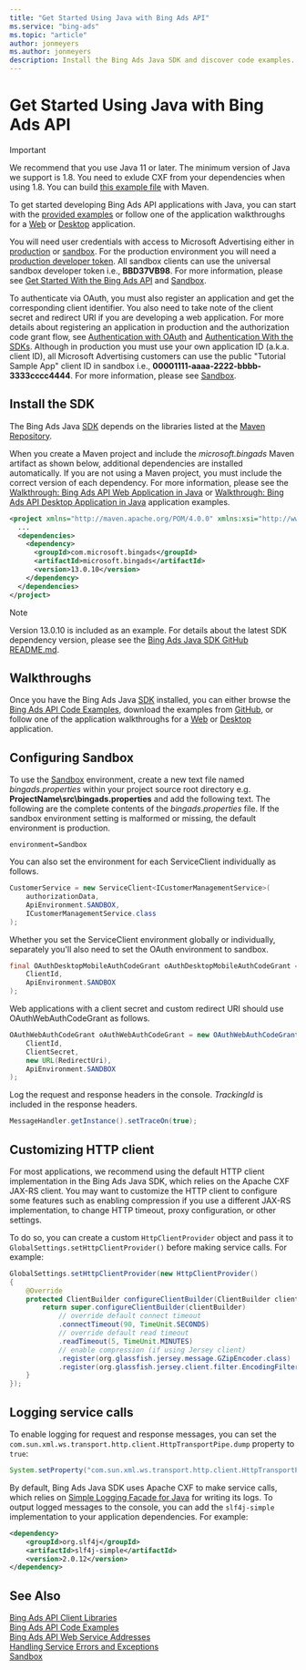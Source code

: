 ```yaml
---
title: "Get Started Using Java with Bing Ads API"
ms.service: "bing-ads"
ms.topic: "article"
author: jonmeyers
ms.author: jonmeyers
description: Install the Bing Ads Java SDK and discover code examples.
---
```

# Get Started Using Java with Bing Ads API
> [!IMPORTANT]
> We recommend that you use Java 11 or later. The minimum version of Java we support is 1.8. You need to exlude CXF from your dependencies when using 1.8. You can build [this example file](https://github.com/BingAds/BingAds-Java-SDK/blob/main/examples/BingAdsDesktopApp/pom_for_java1.8.xml) with Maven.

To get started developing Bing Ads API applications with Java, you can start with the [provided examples](code-examples.md) or follow one of the application walkthroughs for a [Web](walkthrough-web-application-java.md) or [Desktop](walkthrough-desktop-application-java.md) application. 

You will need user credentials with access to Microsoft Advertising either in [production](https://ads.microsoft.com/) or [sandbox](https://secure.sandbox.bingads.microsoft.com/Auth?EnvContext=Sandbox). For the production environment you will need a [production developer token](get-started.md#get-developer-token). All sandbox clients can use the universal sandbox developer token i.e., **BBD37VB98**. For more information, please see [Get Started With the Bing Ads API](get-started.md) and [Sandbox](sandbox.md#access).  

To authenticate via OAuth, you must also register an application and get the corresponding client identifier. You also need to take note of the client secret and redirect URI if you are developing a web application. For more details about registering an application in production and the authorization code grant flow, see [Authentication with OAuth](authentication-oauth.md) and [Authentication With the SDKs](sdk-authentication.md#oauth). Although in production you must use your own application ID (a.k.a. client ID), all Microsoft Advertising customers can use the public "Tutorial Sample App" client ID in sandbox i.e., **00001111-aaaa-2222-bbbb-3333cccc4444**. For more information, please see [Sandbox](sandbox.md#access). 

## <a name="installation"></a>Install the SDK
The Bing Ads Java [SDK](client-libraries.md) depends on the libraries listed at the [Maven Repository](https://mvnrepository.com/artifact/com.microsoft.bingads/microsoft.bingads/).

When you create a Maven project and include the *microsoft.bingads* Maven artifact as shown below, additional dependencies are installed automatically. If you are not using a Maven project, you must include the correct version of each dependency. For more information, please see the [Walkthrough: Bing Ads API Web Application in Java](walkthrough-web-application-java.md) or [Walkthrough: Bing Ads API Desktop Application in Java](walkthrough-desktop-application-java.md) application examples.

```xml
<project xmlns="http://maven.apache.org/POM/4.0.0" xmlns:xsi="http://www.w3.org/2001/XMLSchema-instance" xsi:schemaLocation="http://maven.apache.org/POM/4.0.0 http://maven.apache.org/xsd/maven-4.0.0.xsd">
  ...
  <dependencies>
    <dependency>
      <groupId>com.microsoft.bingads</groupId>
      <artifactId>microsoft.bingads</artifactId>
      <version>13.0.10</version>
    </dependency>
  </dependencies>
</project>
```
> [!NOTE]
> Version 13.0.10 is included as an example. For details about the latest SDK dependency version, please see the [Bing Ads Java SDK GitHub README.md](https://github.com/BingAds/BingAds-Java-SDK).

## <a name="walkthrough"></a>Walkthroughs
Once you have the Bing Ads Java [SDK](client-libraries.md) installed, you can either browse the [Bing Ads API Code Examples](code-examples.md), download the examples from [GitHub](https://github.com/BingAds/BingAds-Java-SDK/tree/main/examples), or follow one of the application walkthroughs for a [Web](walkthrough-web-application-java.md) or [Desktop](walkthrough-desktop-application-java.md) application.


## <a name="sandbox"></a>Configuring Sandbox
To use the [Sandbox](sandbox.md) environment, create a new text file named *bingads.properties* within your project source root directory e.g. **ProjectName\src\bingads.properties** and add the following text. The following are the complete contents of the *bingads.properties* file. If the sandbox environment setting is malformed or missing, the default environment is production.

```no-highlight
environment=Sandbox
```

You can also set the environment for each ServiceClient individually as follows.

```java
CustomerService = new ServiceClient<ICustomerManagementService>(
    authorizationData,
    ApiEnvironment.SANDBOX,
    ICustomerManagementService.class
);
```

Whether you set the ServiceClient environment globally or individually, separately you'll also need to set the OAuth environment to sandbox.

```java
final OAuthDesktopMobileAuthCodeGrant oAuthDesktopMobileAuthCodeGrant = new OAuthDesktopMobileAuthCodeGrant(
    ClientId, 
    ApiEnvironment.SANDBOX
);
```

Web applications with a client secret and custom redirect URI should use OAuthWebAuthCodeGrant as follows. 

```java
OAuthWebAuthCodeGrant oAuthWebAuthCodeGrant = new OAuthWebAuthCodeGrant(
    ClientId, 
    ClientSecret, 
    new URL(RedirectUri),
    ApiEnvironment.SANDBOX
);
```

Log the request and response headers in the console. *TrackingId* is included in the response headers.

```java
MessageHandler.getInstance().setTraceOn(true);
```

## <a name="customizing-http-client"></a>Customizing HTTP client

For most applications, we recommend using the default HTTP client implementation in the Bing Ads Java SDK, which relies on the Apache CXF JAX-RS client. You may want to customize the HTTP client to configure some features such as enabling compression if you use a different JAX-RS implementation, to change HTTP timeout, proxy configuration, or other settings.

To do so, you can create a custom `HttpClientProvider` object and pass it to `GlobalSettings.setHttpClientProvider()` before making service calls. For example:

```java
GlobalSettings.setHttpClientProvider(new HttpClientProvider() 
{ 
    @Override 
    protected ClientBuilder configureClientBuilder(ClientBuilder clientBuilder) { 
        return super.configureClientBuilder(clientBuilder) 
            // override default connect timeout 
            .connectTimeout(90, TimeUnit.SECONDS)
            // override default read timeout
            .readTimeout(5, TimeUnit.MINUTES) 
            // enable compression (if using Jersey client)
            .register(org.glassfish.jersey.message.GZipEncoder.class)
            .register(org.glassfish.jersey.client.filter.EncodingFilter.class);
    }
}); 
```

## <a name="logging-service-calls"></a>Logging service calls

To enable logging for request and response messages, you can set the `com.sun.xml.ws.transport.http.client.HttpTransportPipe.dump` property to `true`:

```java
System.setProperty("com.sun.xml.ws.transport.http.client.HttpTransportPipe.dump", "true");
```

By default, Bing Ads Java SDK uses Apache CXF to make service calls, which relies on [Simple Logging Facade for Java](https://slf4j.org/) for writing its logs. To output logged messages to the console, you can add the `slf4j-simple` implementation to your application dependencies. For example:

```xml
<dependency> 
    <groupId>org.slf4j</groupId> 
    <artifactId>slf4j-simple</artifactId> 
    <version>2.0.12</version> 
</dependency> 
```

## See Also
[Bing Ads API Client Libraries](client-libraries.md)    
[Bing Ads API Code Examples](code-examples.md)    
[Bing Ads API Web Service Addresses](web-service-addresses.md)  
[Handling Service Errors and Exceptions](handle-service-errors-exceptions.md)  
[Sandbox](sandbox.md)  
